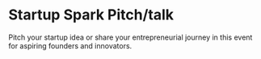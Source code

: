 # Startup Spark Pitch/talk

Pitch your startup idea or share your entrepreneurial journey in this event for aspiring founders and innovators.
